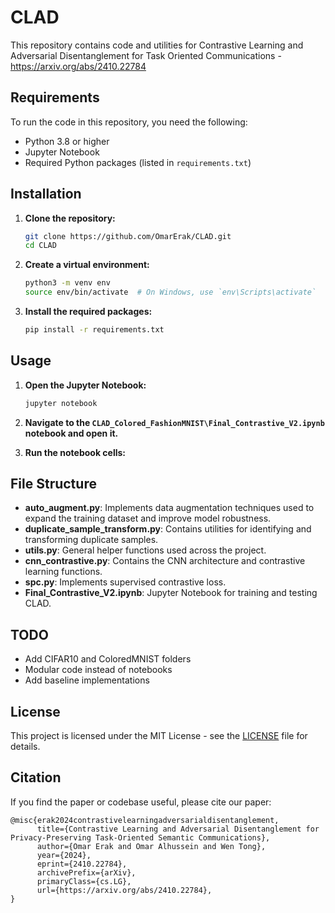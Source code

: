 # CLAD

This repository contains code and utilities for Contrastive Learning and Adversarial Disentanglement for Task Oriented Communications - https://arxiv.org/abs/2410.22784
## Requirements

To run the code in this repository, you need the following:

- Python 3.8 or higher
- Jupyter Notebook
- Required Python packages (listed in `requirements.txt`)

## Installation

1. **Clone the repository:**
    ```sh
    git clone https://github.com/OmarErak/CLAD.git
    cd CLAD
    ```

2. **Create a virtual environment:**
    ```sh
    python3 -m venv env
    source env/bin/activate  # On Windows, use `env\Scripts\activate`
    ```

3. **Install the required packages:**
    ```sh
    pip install -r requirements.txt
    ```

## Usage

1. **Open the Jupyter Notebook:**
    ```sh
    jupyter notebook
    ```

2. **Navigate to the `CLAD_Colored_FashionMNIST\Final_Contrastive_V2.ipynb` notebook and open it.**

3. **Run the notebook cells:**


## File Structure

- **auto_augment.py**: Implements data augmentation techniques used to expand the training dataset and improve model robustness.
- **duplicate_sample_transform.py**: Contains utilities for identifying and transforming duplicate samples.
- **utils.py**: General helper functions used across the project.
- **cnn_contrastive.py**: Contains the CNN architecture and contrastive learning functions.
- **spc.py**: Implements supervised contrastive loss.
- **Final_Contrastive_V2.ipynb**: Jupyter Notebook for training and testing CLAD.

## TODO
- Add CIFAR10 and ColoredMNIST folders
- Modular code instead of notebooks
- Add baseline implementations

## License

This project is licensed under the MIT License - see the [LICENSE](LICENSE) file for details.


## Citation
If you find the paper or codebase useful, please cite our paper: 
~~~
@misc{erak2024contrastivelearningadversarialdisentanglement,
      title={Contrastive Learning and Adversarial Disentanglement for Privacy-Preserving Task-Oriented Semantic Communications}, 
      author={Omar Erak and Omar Alhussein and Wen Tong},
      year={2024},
      eprint={2410.22784},
      archivePrefix={arXiv},
      primaryClass={cs.LG},
      url={https://arxiv.org/abs/2410.22784}, 
}
~~~
